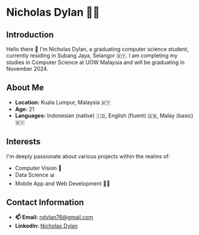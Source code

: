 # Nicholas Dylan 🙋‍♂️

## Introduction
Hello there 👋 I'm Nicholas Dylan, a graduating computer science student, currently residing in Subang Jaya, Selangor 🇲🇾. I am completing my studies in Computer Science at UOW Malaysia and will be graduating in November 2024.

## About Me
- **Location:** Kuala Lumpur, Malaysia 🇲🇾
- **Age:** 21
- **Languages:** Indonesian (native) 🇮🇩, English (fluent) 🇬🇧, Malay (basic) 🇲🇾

## Interests
I'm deeply passionate about various projects within the realms of:
- Computer Vision 🔭
- Data Science 📊
- Mobile App and Web Development 📱🌐

## Contact Information
- **📫 Email:** [ndylan76@gmail.com](mailto:ndylan76@gmail.com)
- **LinkedIn:** [Nicholas Dylan](https://www.linkedin.com/in/nicholas-d-53135b218/)
